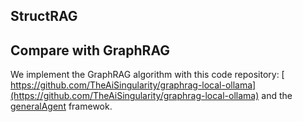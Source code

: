 ## StructRAG




## Compare with GraphRAG

We implement the GraphRAG algorithm with this code repository: [ https://github.com/TheAiSingularity/graphrag-local-ollama](https://github.com/TheAiSingularity/graphrag-local-ollama) and the [generalAgent](https://github.com/CosmosShadow/GeneralAgent) framewok. 


